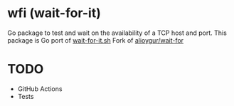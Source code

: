 # wfi (wait-for-it)

Go package to test and wait on the availability of a TCP host and port.
This package is Go port of [wait-for-it.sh](https://github.com/vishnubob/wait-for-it)
Fork of [alioygur/wait-for](https://github.com/alioygur/wait-for)

# TODO

* GitHub Actions
* Tests
